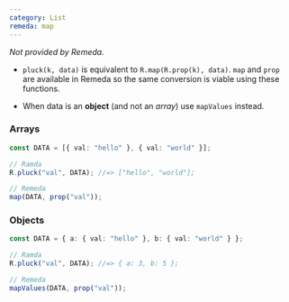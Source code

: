```yaml
---
category: List
remeda: map
---
```


_Not provided by Remeda._

- `pluck(k, data)` is equivalent to `R.map(R.prop(k), data)`. `map` and `prop`
  are available in Remeda so the same conversion is viable using these
  functions.

- When data is an **object** (and not an _array_) use `mapValues` instead.

### Arrays

```ts
const DATA = [{ val: "hello" }, { val: "world" }];

// Ramda
R.pluck("val", DATA); //=> ["hello", "world"];

// Remeda
map(DATA, prop("val"));
```

### Objects

```ts
const DATA = { a: { val: "hello" }, b: { val: "world" } };

// Ramda
R.pluck("val", DATA); //=> { a: 3, b: 5 };

// Remeda
mapValues(DATA, prop("val"));
```
